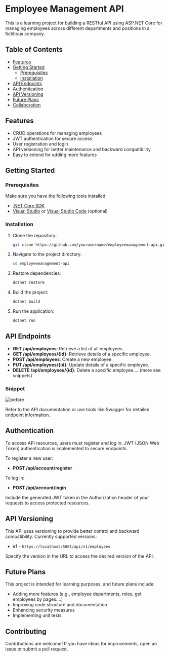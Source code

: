 # Employee Management API

This is a learning project for building a RESTful API using ASP.NET Core for managing employees across different departments and positions in a fictitious company.

## Table of Contents

- [Features](#features)
- [Getting Started](#getting-started)
  - [Prerequisites](#prerequisites)
  - [Installation](#installation)
- [API Endpoints](#api-endpoints)
- [Authentication](#authentication)
- [API Versioning](#api-versioning)
- [Future Plans](#future-plans)
- [Collaboration](#future-plans)

## Features

- CRUD operations for managing employees
- JWT authentication for secure access
- User registration and login
- API versioning for better maintenance and backward compatibility
- Easy to extend for adding more features

## Getting Started

### Prerequisites

Make sure you have the following tools installed:

- [.NET Core SDK](https://dotnet.microsoft.com/download)
- [Visual Studio](https://visualstudio.microsoft.com/) or [Visual Studio Code](https://code.visualstudio.com/) (optional)

### Installation

1. Clone the repository:
   ```bash
   git clone https://github.com/yourusername/employeemanagement-api.git
2. Navigate to the project directory:
   ```bash
   cd employeemanagement-api
3. Restore dependencies:
    ```bash
    dotnet restore
4. Build the project:
    ```bash
    dotnet build
5. Run the application:
     ```bash
    dotnet run


## API Endpoints

- **GET /api/employees**: Retrieve a list of all employees.
- **GET /api/employees/{id}**: Retrieve details of a specific employee.
- **POST /api/employees**: Create a new employee.
- **PUT /api/employees/{id}**: Update details of a specific employee.
- **DELETE /api/employees/{id}**: Delete a specific employee.....(more see snippets)
### Snippet
![before](./EndPoints.png)

Refer to the API documentation or use tools like Swagger for detailed endpoint information.

## Authentication

To access API resources, users must register and log in. JWT (JSON Web Token) authentication is implemented to secure endpoints.

To register a new user:

- **POST /api/account/register**

To log in:

- **POST /api/account/login**

Include the generated JWT token in the Authorization header of your requests to access protected resources.

## API Versioning

This API uses versioning to provide better control and backward compatibility. Currently supported versions:

- **v1** - `https://localhost:5001/api/v1/employees`

Specify the version in the URL to access the desired version of the API.

## Future Plans

This project is intended for learning purposes, and future plans include:

- Adding more features (e.g., employee departments, roles, get employees by pages....)
- Improving code structure and documentation
- Enhancing security measures
- Implementing unit tests

## Contributing

Contributions are welcome! If you have ideas for improvements, open an issue or submit a pull request.
